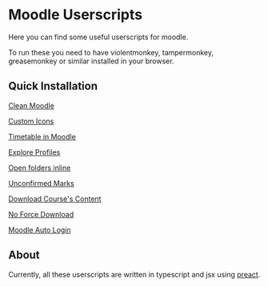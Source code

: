 # Moodle Userscripts

Here you can find some useful userscripts for moodle.

To run these you need to have violentmonkey, tampermonkey, greasemonkey or similar installed in your browser.

## Quick Installation

[Clean Moodle](https://git.io/JXgeW)

[Custom Icons](https://git.io/JXgei)

[Timetable in Moodle](https://git.io/JXzjr)

[Explore Profiles](https://git.io/JXzjB)

[Open folders inline](https://git.io/JXgvE)

[Unconfirmed Marks](https://git.io/JXzhC)

[Download Course's Content](https://git.io/JXzhy)

[No Force Download][]

[Moodle Auto Login][]

## About

Currently, all these userscripts are written in typescript and jsx using [preact](https://github.com/preactjs/preact).

[no force download]: https://github.com/melusc/moodle_userscripts/raw/userscript-out/no-force-download/no-force-download.user.js
[moodle auto login]: https://github.com/melusc/moodle_userscripts/raw/userscript-out/moodle-auto-login/moodle-auto-login.user.js
